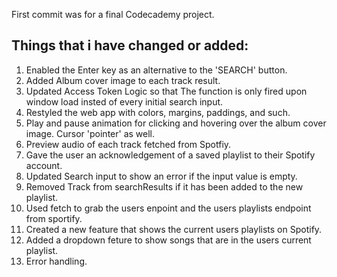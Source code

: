 First commit was for a final Codecademy project.

Things that i have changed or added:
-----------------------------------
1. Enabled the Enter key as an alternative to the 'SEARCH' button.
2. Added Album cover image to each track result.
3. Updated Access Token Logic so that The function is only fired upon window load insted of every initial search input.
4. Restyled the web app with colors, margins, paddings, and such.
5. Play and pause animation for clicking and hovering over the album cover image. Cursor 'pointer' as well.
6. Preview audio of each track fetched from Spotfiy.
7. Gave the user an acknowledgement of a saved playlist to their Spotify account.
8. Updated Search input to show an error if the input value is empty.
9. Removed Track from searchResults if it has been added to the new playlist.
10. Used fetch to grab the users enpoint and the users playlists endpoint from sportify.
11. Created a new feature that shows the current users playlists on Spotify.
12. Added a dropdown feture to show songs that are in the users current playlist.
13. Error handling.